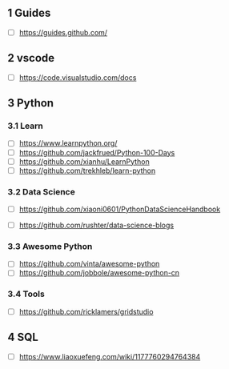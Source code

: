 ## 1 Guides

* [ ] https://guides.github.com/

## 2 vscode

* [ ] https://code.visualstudio.com/docs

## 3 Python

### 3.1 Learn

* [ ] https://www.learnpython.org/
* [ ] https://github.com/jackfrued/Python-100-Days
* [ ] https://github.com/xianhu/LearnPython
* [ ] https://github.com/trekhleb/learn-python

### 3.2 Data Science

* [ ] https://github.com/xiaoni0601/PythonDataScienceHandbook
* [ ] https://github.com/rushter/data-science-blogs


### 3.3 Awesome Python

* [ ] https://github.com/vinta/awesome-python
* [ ] https://github.com/jobbole/awesome-python-cn

### 3.4 Tools

* [ ] https://github.com/ricklamers/gridstudio

## 4 SQL

* [ ] https://www.liaoxuefeng.com/wiki/1177760294764384


